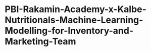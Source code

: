 # PBI-Rakamin-Academy-x-Kalbe-Nutritionals-Machine-Learning-Modelling-for-Inventory-and-Marketing-Team